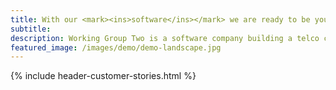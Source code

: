 ```yaml
---
title: With our <mark><ins>software</ins></mark> we are ready to be your <mark><ins>telco</ins></mark> backbone.
subtitle: 
description: Working Group Two is a software company building a telco core network.
featured_image: /images/demo/demo-landscape.jpg
---
```


{% include header-customer-stories.html %}

